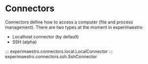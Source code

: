 # Connectors

Connectors define how to access a computer (file and process management). There are two types at the moment in experimaestro:

- Localhost connector (by default)
- SSH (alpha)


::: experimaestro.connectors.local.LocalConnector
::: experimaestro.connectors.ssh.SshConnector
